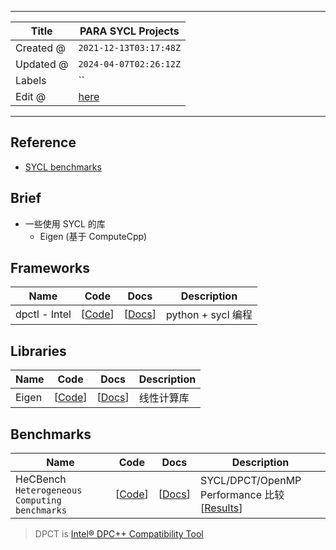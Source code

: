 -----

| Title     | PARA SYCL Projects                                |
| --------- | ------------------------------------------------- |
| Created @ | `2021-12-13T03:17:48Z`                            |
| Updated @ | `2024-04-07T02:26:12Z`                            |
| Labels    | \`\`                                              |
| Edit @    | [here](https://github.com/junxnone/opt/issues/17) |

-----

## Reference

  - [SYCL benchmarks](https://sycl.tech/projects/)

## Brief

  - 一些使用 SYCL 的库
      - Eigen (基于 ComputeCpp)

## Frameworks

| Name          | Code                                             | Docs                                                              | Description      |
| ------------- | ------------------------------------------------ | ----------------------------------------------------------------- | ---------------- |
| dpctl - Intel | \[[Code](https://github.com/IntelPython/dpctl)\] | \[[Docs](https://intelpython.github.io/dpctl/latest/index.html)\] | python + sycl 编程 |

## Libraries

| Name  | Code                                          | Docs                                                             | Description |
| ----- | --------------------------------------------- | ---------------------------------------------------------------- | ----------- |
| Eigen | \[[Code](https://gitlab.com/libeigen/eigen)\] | \[[Docs](http://eigen.tuxfamily.org/index.php?title=Main_Page)\] | 线性计算库       |

## Benchmarks

| Name                                          | Code                                             | Docs                                                                                                                                      | Description                                                                                                       |
| --------------------------------------------- | ------------------------------------------------ | ----------------------------------------------------------------------------------------------------------------------------------------- | ----------------------------------------------------------------------------------------------------------------- |
| HeCBench `Heterogeneous Computing benchmarks` | \[[Code](https://github.com/zjin-lcf/HeCBench)\] | \[[Docs](https://www.intel.com/content/www/us/en/developer/articles/success-story/repo-evaluating-performance-productivity-oneapi.html)\] | SYCL/DPCT/OpenMP Performance 比较 \[[Results](https://github.com/zjin-lcf/HeCBench/blob/master/results/README.md)\] |

> DPCT is [Intel® DPC++ Compatibility
> Tool](https://www.intel.com/content/www/us/en/developer/tools/oneapi/dpc-compatibility-tool.html)
